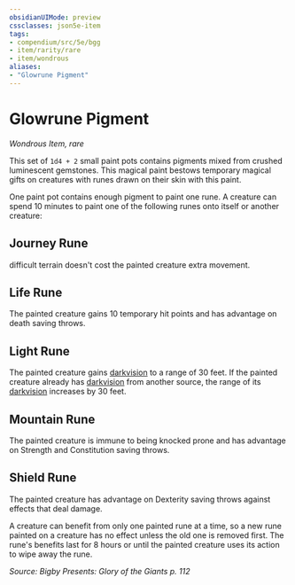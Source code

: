 ```yaml
---
obsidianUIMode: preview
cssclasses: json5e-item
tags:
- compendium/src/5e/bgg
- item/rarity/rare
- item/wondrous
aliases: 
- "Glowrune Pigment"
---
```

# Glowrune Pigment
*Wondrous Item, rare*  


This set of `1d4 + 2` small paint pots contains pigments mixed from crushed luminescent gemstones. This magical paint bestows temporary magical gifts on creatures with runes drawn on their skin with this paint.

One paint pot contains enough pigment to paint one rune. A creature can spend 10 minutes to paint one of the following runes onto itself or another creature:

## Journey Rune

difficult terrain doesn't cost the painted creature extra movement.

## Life Rune

The painted creature gains 10 temporary hit points and has advantage on death saving throws.

## Light Rune

The painted creature gains [darkvision](/compendium/rules/senses.md#darkvision) to a range of 30 feet. If the painted creature already has [darkvision](/compendium/rules/senses.md#darkvision) from another source, the range of its [darkvision](/compendium/rules/senses.md#darkvision) increases by 30 feet.

## Mountain Rune

The painted creature is immune to being knocked prone and has advantage on Strength and Constitution saving throws.

## Shield Rune

The painted creature has advantage on Dexterity saving throws against effects that deal damage.

A creature can benefit from only one painted rune at a time, so a new rune painted on a creature has no effect unless the old one is removed first. The rune's benefits last for 8 hours or until the painted creature uses its action to wipe away the rune.

*Source: Bigby Presents: Glory of the Giants p. 112*
